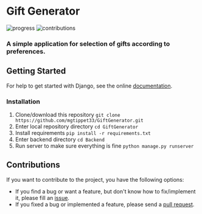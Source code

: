 # Gift Generator
![progress](https://img.shields.io/badge/progress-released-brightgreen)
![contributions](https://img.shields.io/badge/contributions-welcome-green.svg) 

### A simple application for selection of gifts according to preferences.

## Getting Started

For help to get started with Django, see the online [documentation](https://docs.djangoproject.com).

### Installation

1. Clone/download this repository `git clone https://github.com/mgtippet33/GiftGenerator.git`
1. Enter local repository directory `cd GiftGenerator`
1. Install requirements `pip install -r requirements.txt`
1. Enter backend directory `cd Backend`
1. Run server to make sure everything is fine `python manage.py runserver`

## Contributions

If you want to contribute to the project, you have the following options:

* If you find a bug or want a feature, but don't know how to fix/implement it, please fill
  an [issue](https://github.com/mgtippet33/GiftGenerator/issues).
* If you fixed a bug or implemented a feature, please send
  a [pull request](https://github.com/mgtippet33/GiftGenerator/pulls).
